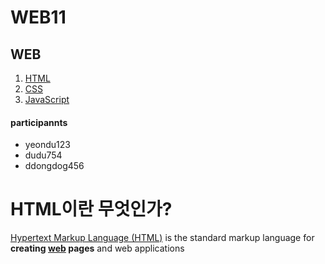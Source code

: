 # WEB11
<!DOCTYPE html>
<html lang="en" dir="ltr">
  <head>
    <meta charset="utf-8">
  </head>
  <body>
    <h2>WEB</a></h2>
    <ol>
      <li><a href="1.html">HTML</a></li>
      <li><a href="2.html">CSS</a></li>
      <li><a href="3.html">JavaScript</a></li>
    </ol>
    <h4>participannts</h4>
    <ul>
      <li>yeondu123</li>
      <li>dudu754</li>
      <li>ddongdog456</li>
    </ul>
    <h1>HTML이란 무엇인가?</h1>
    <meta charset="UTF-8">
    <p><a href="https://www.w3.org/TR/html52/edits.html#the-ins-element" target="_blank" title="HTML5 specification">Hypertext Markup Language (HTML)</a> is the standard markup language for <strong>creating <U>web</U> pages</strong> and web applications</p>
  </body>
</html>
